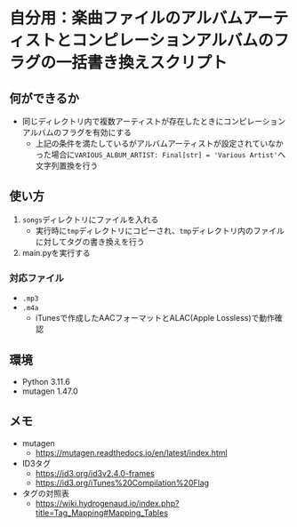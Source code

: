 # 自分用：楽曲ファイルのアルバムアーティストとコンピレーションアルバムのフラグの一括書き換えスクリプト
## 何ができるか
- 同じディレクトリ内で複数アーティストが存在したときにコンピレーションアルバムのフラグを有効にする
    - 上記の条件を満たしているがアルバムアーティストが設定されていなかった場合に`VARIOUS_ALBUM_ARTIST: Final[str] = 'Various Artist'`へ文字列置換を行う

## 使い方
1. `songs`ディレクトリにファイルを入れる
    - 実行時に`tmp`ディレクトリにコピーされ、`tmp`ディレクトリ内のファイルに対してタグの書き換えを行う
1. main.pyを実行する
### 対応ファイル
- `.mp3`
- `.m4a`
    - iTunesで作成したAACフォーマットとALAC(Apple Lossless)で動作確認

## 環境
- Python 3.11.6
- mutagen 1.47.0

## メモ
- mutagen
    - https://mutagen.readthedocs.io/en/latest/index.html
- ID3タグ
    - https://id3.org/id3v2.4.0-frames
    - https://id3.org/iTunes%20Compilation%20Flag
- タグの対照表
    - https://wiki.hydrogenaud.io/index.php?title=Tag_Mapping#Mapping_Tables
